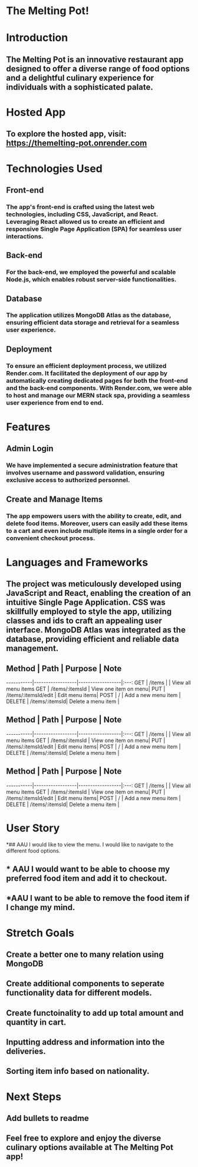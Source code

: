 # The Melting Pot!
# Introduction
## The Melting Pot is an innovative restaurant app designed to offer a diverse range of food options and a delightful culinary experience for individuals with a sophisticated palate.

# Hosted App
## To explore the hosted app, visit: https://themelting-pot.onrender.com

# Technologies Used
## Front-end
### The app's front-end is crafted using the latest web technologies, including CSS, JavaScript, and React. Leveraging React allowed us to create an efficient and responsive Single Page Application (SPA) for seamless user interactions.

## Back-end
### For the back-end, we employed the powerful and scalable Node.js, which enables robust server-side functionalities.

## Database
### The application utilizes MongoDB Atlas as the database, ensuring efficient data storage and retrieval for a seamless user experience.

## Deployment 
### To ensure an efficient deployment process, we utilized Render.com. It facilitated the deployment of our app by automatically creating dedicated pages for both the front-end and the back-end components. With Render.com, we were able to host and manage our MERN stack spa, providing a seamless user experience from end to end.

# Features
## Admin Login
### We have implemented a secure administration feature that involves username and password validation, ensuring exclusive access to authorized personnel.

## Create and Manage Items 
### The app empowers users with the ability to create, edit, and delete food items. Moreover, users can easily add these items to a cart and even include multiple items in a single order for a convenient checkout process.

# Languages and Frameworks
## The project was meticulously developed using JavaScript and React, enabling the creation of an intuitive Single Page Application. CSS was skillfully employed to style the app, utilizing classes and ids to craft an appealing user interface. MongoDB Atlas was integrated as the database, providing efficient and reliable data management.

## Method | Path  | Purpose | Note
-----------|------------------|------------------|:---:
GET     | /items | | View all menu items 
GET     | /items/:itemsId | View one item on menu| 
PUT     | /items/:itemsId/edit | Edit menu items|
POST    | / | Add a new menu item |
DELETE  | /items/:itemsId| Delete a menu item |

## Method | Path  | Purpose | Note
-----------|------------------|------------------|:---:
GET     | /items | | View all menu items 
GET     | /items/:itemsId | View one item on menu| 
PUT     | /items/:itemsId/edit | Edit menu items|
POST    | / | Add a new menu item |
DELETE  | /items/:itemsId| Delete a menu item |

## Method | Path  | Purpose | Note
-----------|------------------|------------------|:---:
GET     | /items | | View all menu items 
GET     | /items/:itemsId | View one item on menu| 
PUT     | /items/:itemsId/edit | Edit menu items|
POST    | / | Add a new menu item |
DELETE  | /items/:itemsId| Delete a menu item |

# User Story
*## AAU I would like to view the menu. I would like to navigate to the different food options. 
## * AAU I would want to be able to choose my preferred food item and add it to checkout. 
## *AAU I want to be able to remove the food item if I change my mind.

# Stretch Goals 
## Create a better one to many relation using MongoDB
## Create additional components to seperate functionality data for different models. 
## Create functoinality to add up total amount and quantity in cart. 
## Inputting address and information into the deliveries.
## Sorting item info based on nationality.

# Next Steps 

## Add bullets to readme

## Feel free to explore and enjoy the diverse culinary options available at The Melting Pot app!


